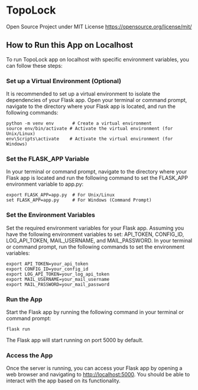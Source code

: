 # TopoLock

Open Source Project under MIT License https://opensource.org/license/mit/

<h2>How to Run this App on Localhost</h2>
<p>To run TopoLock app on localhost with specific environment variables, you can follow these steps:</p>
<h3>Set up a Virtual Environment (Optional)</h3>
<p>It is recommended to set up a virtual environment to isolate the dependencies of your Flask app. Open your terminal or command prompt, navigate to the directory where your Flask app is located, and run the following commands:</p>
<pre><code>python -m venv env       # Create a virtual environment
source env/bin/activate # Activate the virtual environment (for Unix/Linux)
env\Scripts\activate    # Activate the virtual environment (for Windows)
</code></pre>
<h3>Set the FLASK_APP Variable</h3>
<p>In your terminal or command prompt, navigate to the directory where your Flask app is located and run the following command to set the FLASK_APP environment variable to app.py:</p>
<pre><code>export FLASK_APP=app.py  # For Unix/Linux
set FLASK_APP=app.py     # For Windows (Command Prompt)
</code></pre>
<h3>Set the Environment Variables</h3>
<p>Set the required environment variables for your Flask app. Assuming you have the following environment variables to set: API_TOKEN, CONFIG_ID, LOG_API_TOKEN, MAIL_USERNAME, and MAIL_PASSWORD. In your terminal or command prompt, run the following commands to set the environment variables:</p>
<pre><code>export API_TOKEN=your_api_token
export CONFIG_ID=your_config_id
export LOG_API_TOKEN=your_log_api_token
export MAIL_USERNAME=your_mail_username
export MAIL_PASSWORD=your_mail_password
</code></pre>
<h3>Run the App</h3>
<p>Start the Flask app by running the following command in your terminal or command prompt:</p>
<pre><code>flask run
</code></pre>
<p>The Flask app will start running on port 5000 by default.</p>
<h3>Access the App</h3>
<p>Once the server is running, you can access your Flask app by opening a web browser and navigating to <a href="http://localhost:5000">http://localhost:5000</a>. You should be able to interact with the app based on its functionality.</p>
